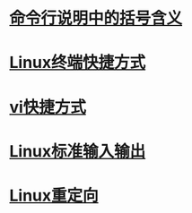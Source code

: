 # [命令行说明中的括号含义](command_brackets.md)

# [Linux终端快捷方式](hot_key.md/#linux-kuai-jie-jian)

# [vi快捷方式](hot_key.md/#vi-kuai-jie-jian)

# [Linux标准输入输出](in_out_redirect.md/#linux-biaozhun-shuru-shuchu)

# [Linux重定向](in_out_redirect.md/#linux-chong-ding-xiang)